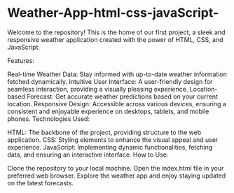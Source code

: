 # Weather-App-html-css-javaScript-
Welcome to the repository! This is the home of our first project, a sleek and responsive weather application created with the power of HTML, CSS, and JavaScript.

Features:

Real-time Weather Data: Stay informed with up-to-date weather information fetched dynamically.
Intuitive User Interface: A user-friendly design for seamless interaction, providing a visually pleasing experience.
Location-based Forecast: Get accurate weather predictions based on your current location.
Responsive Design: Accessible across various devices, ensuring a consistent and enjoyable experience on desktops, tablets, and mobile phones.
Technologies Used:

HTML: The backbone of the project, providing structure to the web application.
CSS: Styling elements to enhance the visual appeal and user experience.
JavaScript: Implementing dynamic functionalities, fetching data, and ensuring an interactive interface.
How to Use:

Clone the repository to your local machine.
Open the index.html file in your preferred web browser.
Explore the weather app and enjoy staying updated on the latest forecasts.
